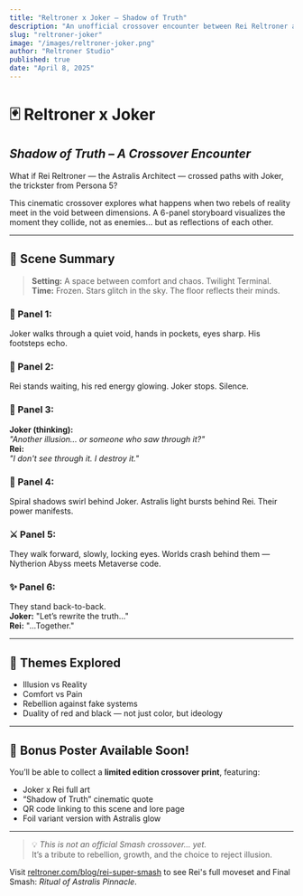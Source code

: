 ```yaml
---
title: "Reltroner x Joker – Shadow of Truth"
description: "An unofficial crossover encounter between Rei Reltroner and Joker from Persona 5. A metaphysical clash of reality, illusion, and rebellion in the Smash multiverse."
slug: "reltroner-joker"
image: "/images/reltroner-joker.png"
author: "Reltroner Studio"
published: true
date: "April 8, 2025"
---
```


# 🃏 Reltroner x Joker  
## *Shadow of Truth – A Crossover Encounter*

What if Rei Reltroner — the Astralis Architect — crossed paths with Joker, the trickster from Persona 5?

This cinematic crossover explores what happens when two rebels of reality meet in the void between dimensions. A 6-panel storyboard visualizes the moment they collide, not as enemies... but as reflections of each other.

---

## 📖 Scene Summary

> **Setting:** A space between comfort and chaos. Twilight Terminal.  
> **Time:** Frozen. Stars glitch in the sky. The floor reflects their minds.

### 🧍 Panel 1:  
Joker walks through a quiet void, hands in pockets, eyes sharp. His footsteps echo.

### 🧠 Panel 2:  
Rei stands waiting, his red energy glowing. Joker stops. Silence.

### 💬 Panel 3:  
**Joker (thinking):**  
*"Another illusion... or someone who saw through it?"*  
**Rei:**  
*"I don't see through it. I destroy it."*

### 🌌 Panel 4:  
Spiral shadows swirl behind Joker. Astralis light bursts behind Rei. Their power manifests.

### ⚔️ Panel 5:  
They walk forward, slowly, locking eyes. Worlds crash behind them — Nytherion Abyss meets Metaverse code.

### ✨ Panel 6:  
They stand back-to-back.  
**Joker:** "Let’s rewrite the truth..."  
**Rei:** "...Together."

---

## 🎴 Themes Explored

- Illusion vs Reality  
- Comfort vs Pain  
- Rebellion against fake systems  
- Duality of red and black — not just color, but ideology

---

## 🧢 Bonus Poster Available Soon!

You’ll be able to collect a **limited edition crossover print**, featuring:

- Joker x Rei full art  
- “Shadow of Truth” cinematic quote  
- QR code linking to this scene and lore page  
- Foil variant version with Astralis glow

---

> 💡 *This is not an official Smash crossover... yet.*  
> It’s a tribute to rebellion, growth, and the choice to reject illusion.

Visit [reltroner.com/blog/rei-super-smash](https://www.reltroner.com/blog/rei-super-smash) to see Rei's full moveset and Final Smash: *Ritual of Astralis Pinnacle*.


